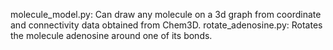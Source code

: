 molecule_model.py:  Can draw any molecule on a 3d graph from coordinate and connectivity data obtained from Chem3D.
rotate_adenosine.py: Rotates the molecule adenosine around one of its bonds.
